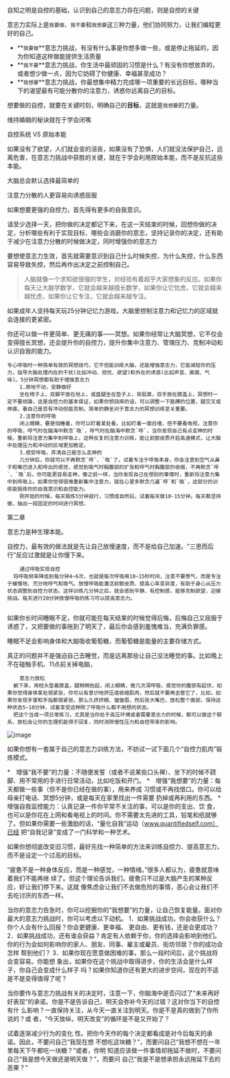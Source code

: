 自知之明是自控的基础，认识到自己的意志力存在问题，则是自控的关键

意志力实际上是`我要做`、`我不要`和`我想要`这三种力量，他们协同努力，让我们编程更好的自己。

- **`我要做`**意志力挑战，有没有什么事是你想多做一些，或是停止拖延的，因为你知道这样做能提供生活质量
- **`我不要`**意志力挑战，你生活中最顽固的习惯是什么？有没有你想放弃的，或者想少做一点，因为它妨碍了你健康、幸福甚至成功？
- **`我想要`**意志力挑战，你最想集中精力完成哪一项重要的长远目标，哪种当下的渴望最有可能分散你的注意力，诱惑你远离自己的目标。

想要做的自控，就要在关键时刻，明确自己的**目标**，这就是`我想要`的力量。

维持婚姻的秘诀就在于学会闭嘴

自控系统 VS 原始本能

如果没有了欲望，人们就会变的沮丧，如果没有了恐惧，人们就没法保护自己，远离危害，在意志力挑战中获胜的关键，就在于学会利用原始本能，而不是反抗这些本能。

大脑总会默认选择最简单的

注意力分散的人更容易向诱惑屈服

如果想要更强的自控力，首先得有更多的自我意识。

请至少选择一天，把你做的决定都记下来，在这一天结束的时候，回想你做的决定，分析哪些有利于实现目标、哪些会消磨你的意志，坚持记录你的决定，还有助于减少在注意力分散的时候做决定，同时增强你的意志力

要想使意志力生效，首先就需要意识到自己什么时候失控，为什么失控，什么东西容易导致失控，然后再作出决定之前控制自己。

> 人脑就像一个求知欲很强的学生，对经验有着超乎大家想象的反应。如果你每天让大脑学数学，它就会越来越擅长数学，如果你让它忧虑，它就会越来越忧虑，如果你让它专注，它就会越来越专注。

如果成年人坚持每天玩25分钟记忆力游戏，大脑里控制注意力和记忆力的区域就会连接的更紧密。

你还可以做一件更简单、更无痛的事——冥想。如果你经常让大脑冥想，它不仅会变得擅长冥想，还会提升你的自控力，提升你集中注意力、管理压力、克制冲动和认识自我的能力。

```properties
专心呼吸时一种简单有效的冥想技巧，它不但能训练大脑，还能增强意志力，它能减轻你的压力，指导大脑处理内在的干扰(比如冲动、担忧、欲望)和外在的诱惑(比如声音、画面、气味)。5分钟冥想都有助于增强意志力
	1.原地不动，安静做好
	坐在椅子上，双脚平放在地上，或盘腿坐在垫子上，背挺直，双手放在膝盖上，冥想时一定不要烦躁，这是自控力的基本保证，如果你想挠痒的话，可以调整一下胳膊的位置，腿交叉或伸直，看自己是否有冲动但能克制，简单的静坐对于意志力的冥想训练至关重要。
	2.注意你的呼吸
	闭上眼睛，要是怕睡着，你可以盯着某处看，比如盯着一面白墙，但不要看电视，注意你的呼吸，呼气时在脑海中默念`吸`，呼气时在脑海中默念`呼`，当你发现自己有点走神的时候，重新将注意力集中到呼吸上，这种反复的注意力训练，能让前额皮质开启高速模式，让大脑中处理压力和冲动的区域更加稳定。
	3.感受呼吸，弄清自己是怎么走神的
	几分钟后，你就可以不再默念`呼`、`吸`了。试着专注于呼吸本身，你会注意到空气从鼻子和嘴巴进入和呼出的感觉，感觉到吸气时胸腹部的扩张和呼气时胸腹部的收缩，不再默念`呼`、`吸`后，你可能更容易走神，像之前一样，当你发现自己在想别的事情时，重新将注意力集中到呼吸上。如果你觉得很难重新集中注意力，就在心里多默念几遍`呼`和`吸`，这部分的训练能锻炼你的自我意识和自控能力。
	刚开始的时候，每天锻炼5分钟就行，习惯成自然后，试着每天做10-15分钟。每天都坚持做，抽出一段固定的时间进行冥想。
```

第二章

意志力是种生理本能。

自控力，最有效的做法就是先让自己放慢速度，而不是给自己加速。"三思而后行"反应过激就是让你慢下来。

```properties
	通过呼吸实现自控
  将呼吸频率降低到每分钟4~6次，也就是每次呼吸用10~15秒时间，注意不要憋气，而是专注于缓慢地、充分地呼气和吸气。放慢呼吸能激活前额皮质、提高心率变异度，有助于身心从压力状态调整到自控力状态。这样训练几分钟之后，就会感到平静、有控制感，能够克制欲望，迎接挑战。每天进行20分钟放慢呼吸的练习可以提高意志力。
  
```

如果你长时间睡眠不足，你就可能在每天结束的时候觉得后悔，后悔自己又屈服于诱惑了，又把要做的事拖到了明天了，最后你会感到羞愧难当，充满负罪感。

睡眠不足会影响身体和大脑吸收葡萄糖，而葡萄糖是能量的主要存储方式。

真正的问题并不是强迫自己去睡觉，而是远离那些让自己没法睡觉的事。比如晚上不在碰触手机、11点前关掉电脑，

```properties
	意志力放松
  躺下来，用枕头垫着膝盖，腿稍稍抬起，闭上眼睛，做几次深呼吸，感觉你的腹部有起伏，如果你觉得身体某处很紧张，你可以有意识地挤压或收缩肌肉，然后就不要再去管它了，比如，如果你发现手掌和手指都很紧张，那么久挤挤眼、皱皱眉，然后张大嘴巴，放松整个面部，保持这种状态5~10分钟，试着享受这种除了呼吸什么都不用想的状态。
  把这个当成一项日常练习，尤其是当你处于高压环境或者需要意志力的时候，都可以做这个联系，放松会让你的生理机能得于回复，同时消除慢性压力和自控带来的影响。
```

![image](https://image-1257941127.cos.ap-beijing.myqcloud.com/%E8%87%AA%E6%8E%A7%E5%8A%9B/2.png)



如果你想有一套属于自己的意志力训练方法，不妨试一试下面几个“自控力肌肉”锻
炼模式。

*　增强“我不要”的力量：不随便发誓（或者不说某些口头禅）、坐下的时候不跷
脚、用不常用的手进行日常活动，比如吃饭和开门。
*　增强“我想要”的力量：每天都做一些事（但不是你已经在做的事），用来养成
习惯或不再找借口。你可以给母亲打电话、冥想5分钟，或是每天在家里找出一件需要
扔掉或再利用的东西。
*　增强自我监控能力：认真记录一件你平常不关注的事，可以是你的支出、饮
食，也可以是你花在上网和看电视上的时间。你不需要太先进的工具，铅笔和纸就够
了。但如果你需要一些激励的话，“量化自我”运动（www.quantifiedself.com）已经
把“自我记录”变成了一门科学和一种艺术。

如果你想彻底改变旧习惯，最好先找一种简单的方法来训练自控力、提高意志力，
而不是设定一个过高的目标。

“疲惫不是一种身体反应，而是一种感觉，一种情绪。”很多人都认为，疲惫就意味着我们不能再继
续了。但这个理论告诉我们，疲惫只不过是大脑产生的某种反应，好让我们停下来。这就
像焦虑会让我们不去做危险的事情，恶心会让我们不去吃讨厌的东西一样。

当你的意志力告急时，你可以挖掘你的“我想要”的力量，让自己恢复能量。面对你
最大的意志力挑战时，你可以考虑以下动机。
1．如果挑战成功，你会收获什么？你个人会有什么回报？你会更健康、更幸福、
更自由、更有钱，还是会更成功？
2．如果挑战成功，还有谁会获益？肯定有人依赖于你，你的选择会影响到他们。
你的行为会如何影响你的家人、朋友、同事、雇主或雇员、街坊邻居？你的成功会怎样
帮到他们？
3．如果你现在愿意做困难的事，那么一段时间后，这个挑战将会变容易。你能想
象出，如果你在这个挑战中取得进步，你的生活会是什么样子，你自己会变成什么样子
吗？如果你知道你还有更大的进步空间，现在的不适是不是变得值得了呢？

当你要作与意志力挑战有关的决定时，注意一下，你脑海中是否闪过了“未来再好
好表现”的承诺。你是不是告诉自己，明天会弥补今天的过错？这对你当下的自控有什
么影响？一直保持关注，从今天一直关注到明天。你是不是真的做到了你所说的？或
者，“今天放纵，明天改变”的循环是不是又开始了？

试着逐渐减少行为的变化
性。把你今天作的每个决定都看成是对今后每天的承诺。因此，不要问自己“我现在想
不想吃这块糖？”，而要问自己“我想不想在一年里每天下午都吃一块糖？”或者，你明
知道应该做一件事情却拖延不做时，不要问自己“我是想今天做还是明天做？”，而要问
自己“我是不是想承担永远拖延下去的恶果？”